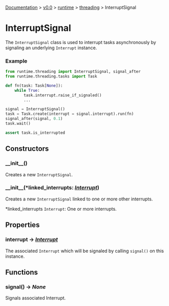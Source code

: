 [Documentation](/docs/documentation.md) >
 [v0.0](/docs/0.0/version.md) >
  [runtime](/docs/0.0/runtime/module.md) >
   [threading](/docs/0.0/runtime/threading/module.md) >
    InterruptSignal

# InterruptSignal

The `InterruptSignal` class is used to interrupt tasks asynchronously by signaling an underlying `Interrupt` instance.

### Example

```python
from runtime.threading import InterruptSignal, signal_after
from runtime.threading.tasks import Task

def fn(task: Task[None]):
    while True:
        task.interrupt.raise_if_signaled()
        ...

signal = InterruptSignal()
task = Task.create(interrupt = signal.interrupt).run(fn)
signal_after(signal, 0.1)
task.wait()

assert task.is_interrupted
```

## Constructors

### \_\_init\_\_()

Creates a new `InterruptSignal`.

### \_\_init\_\_(*linked_interrupts: _[Interrupt](interrupt.md)_)

Creates a new `InterruptSignal` linked to one or more other interrupts.

*linked_interrupts `Interrupt`: One or more interrupts.

## Properties

### interrupt -> _[Interrupt](interrupt.md)_

The associated `Interrupt` which will be signaled by calling `signal()` on this instance.

## Functions

### signal() -> _None_

Signals associated Interrupt.